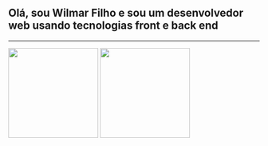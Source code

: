 
<h2> Olá, sou Wilmar Filho e sou um desenvolvedor web usando tecnologias front e back end</h2>
<hr>

<div>

<img src='https://github-readme-stats.vercel.app/api?username=WilmarFilho&show_icons=true&theme=radical' height='180cm'>
<img src='https://github-readme-stats.vercel.app/api/top-langs/?username=WilmarFilho&layout=compact' height='180cm'>


</div>

<!---
WilmarFilho/WilmarFilho is a ✨ special ✨ repository because its `README.md` (this file) appears on your GitHub profile.
You can click the Preview link to take a look at your changes.
--->
